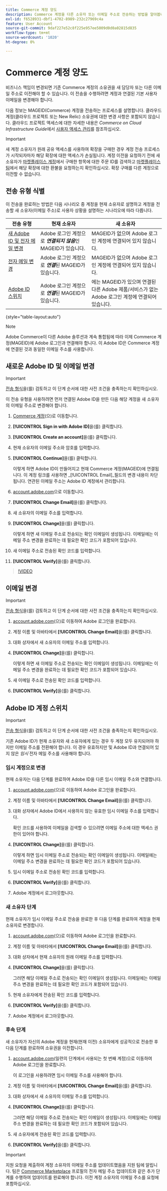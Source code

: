 ```yaml
---
title: Commerce 계정 양도
description: Commerce 계정을 다른 소유자 또는 이메일 주소로 전송하는 방법을 알아봅니다.
exl-id: f6528931-dbf1-4702-8989-232c27969c4a
feature: User Account
source-git-commit: 9daf227e52c8f225e957ee5009d0d0a02815d835
workflow-type: tm+mt
source-wordcount: '1020'
ht-degree: 0%

---
```


# Commerce 계정 양도

비즈니스 책임이 변경되면 기존 Commerce 계정의 소유권을 새 담당자 또는 다른 이메일 주소로 이전해야 할 수 있습니다. 이 전송을 수행하려면 계정과 연결된 기본 사용자 이메일을 변경해야 합니다.

다음 정보는 MAGEID(Commerce) 계정을 전송하는 프로세스를 설명합니다. 클라우드 계정(클라우드 프로젝트 또는 New Relic) 소유권에 대한 변경 사항은 포함되지 않습니다. 클라우드 프로젝트 액세스에 대한 자세한 내용은 _Commerce on Cloud Infrastructure Guide_&#x200B;에서 [사용자 액세스 관리](https://experienceleague.adobe.com/docs/commerce-cloud-service/user-guide/project/user-access.html)를 참조하십시오.

>[!IMPORTANT]
>
>새 계정 소유자가 원래 공유 액세스를 사용하여 확장을 구매한 경우 계정 전송 프로세스가 시작되자마자 해당 확장에 대한 액세스가 손실됩니다. 계정 이전을 요청하기 전에 새 소유자가 [마켓플레이스 계정](https://commercemarketplace.adobe.com/sales/order/history/)에서 구매한 항목에 대한 주문 ID를 검색하고 [마켓플레이스 팀](https://experienceleague.adobe.com/en/docs/commerce-knowledge-base/kb/help-center-guide/magento-help-center-user-guide#support-case)에서 해당 확장에 대한 환불을 요청하는지 확인하십시오. 확장 구매를 다른 계정으로 이전할 수 없습니다.

## 전송 유형 식별

이 전송을 완료하는 방법은 다음 시나리오 중 계정을 현재 소유자로 설명하고 계정을 전송할 새 소유자(이메일 주소)로 사용자 상황을 설명하는 시나리오에 따라 다릅니다.

| 전송 유형 | 현재 소유자 | 새 소유자 |
| ------------- | ------------- | --------- |
| [새 Adobe ID 및 전자 메일 변경](#new-adobe-id-and-email-change) | Adobe 로그인 계정으로 **_연결되지 않음_**&#x200B;인 MAGEID가 있습니다. | MAGEID가 없으며 Adobe 로그인 계정에 연결되어 있지 않습니다. |
| [전자 메일 변경](#email-change) | Adobe 로그인 계정으로 **_연결_**&#x200B;된 MAGEID가 있습니다. | MAGEID가 없으며 Adobe 로그인 계정에 연결되어 있지 않습니다. |
| [Adobe ID 스위치](#adobe-id-account-switch) | Adobe 로그인 계정으로 **_연결_**&#x200B;된 MAGEID가 있습니다. | 에는 MAGEID가 있으며 연결된 다른 Adobe 제품/서비스가 없는 Adobe 로그인 계정에 연결되어 있습니다. |

{style="table-layout:auto"}

>[!NOTE]
>
>Adobe Commerce이 다른 Adobe 솔루션과 계속 통합됨에 따라 이제 Commerce 계정(MAGEID)에 Adobe 로그인과 연결해야 합니다. 이 Adobe ID은 Commerce 계정에 연결된 것과 동일한 이메일 주소를 사용합니다.

## 새로운 Adobe ID 및 이메일 변경

>[!IMPORTANT]
>
>[전송 형식](#identify-your-transfer-type)을(를) 검토하고 이 단계 순서에 대한 사전 조건을 충족하는지 확인하십시오.

이 전송 유형을 사용하려면 먼저 연결된 Adobe ID을 만든 다음 해당 계정을 새 소유자의 이메일 주소로 변경해야 합니다.

1. [Commerce 계정](https://account.magento.com/customer/account/login/)&#x200B;(으)로 이동합니다.

1. **[!UICONTROL Sign in with Adobe ID]**&#x200B;을(를) 클릭합니다.

1. **[!UICONTROL Create an account]**&#x200B;을(를) 클릭합니다.

1. 현재 소유자의 이메일 주소와 암호를 입력합니다.

1. **[!UICONTROL Continue]**&#x200B;을(를) 클릭합니다.

   이렇게 하면 Adobe ID이 만들어지고 현재 Commerce 계정(MAGEID)에 연결됩니다. 이 계정 링크를 사용하면 _[!UICONTROL Email]_필드의 변경 내용이 차단됩니다. 연관된 이메일 주소는 Adobe ID 계정에서 관리합니다.

1. [account.adobe.com](https://account.adobe.com/)으로 이동합니다.

1. **[!UICONTROL Change Email]**&#x200B;을(를) 클릭합니다.

1. 새 소유자의 이메일 주소를 입력합니다.

1. **[!UICONTROL Change]**&#x200B;을(를) 클릭합니다.

   이렇게 하면 새 이메일 주소로 전송되는 확인 이메일이 생성됩니다. 이메일에는 이메일 주소 변경을 완료하는 데 필요한 확인 코드가 포함되어 있습니다.

1. 새 이메일 주소로 전송된 확인 코드를 입력합니다.

1. **[!UICONTROL Verify]**&#x200B;을(를) 클릭합니다.

>[!VIDEO](https://video.tv.adobe.com/v/3435325/?learn=on)

## 이메일 변경

>[!IMPORTANT]
>
>[전송 형식](#identify-your-transfer-type)을(를) 검토하고 이 단계 순서에 대한 사전 조건을 충족하는지 확인하십시오.

1. [account.adobe.com](https://account.adobe.com/)&#x200B;(으)로 이동하여 Adobe 로그인을 완료합니다.

1. 계정 이름 및 아바타에서 **[!UICONTROL Change Email]**&#x200B;을(를) 클릭합니다.

1. 대화 상자에서 새 소유자의 이메일 주소를 입력합니다.

1. **[!UICONTROL Change]**&#x200B;을(를) 클릭합니다.

   이렇게 하면 새 이메일 주소로 전송되는 확인 이메일이 생성됩니다. 이메일에는 이메일 주소 변경을 완료하는 데 필요한 확인 코드가 포함되어 있습니다.

1. 새 이메일 주소로 전송된 확인 코드를 입력합니다.

1. **[!UICONTROL Verify]**&#x200B;을(를) 클릭합니다.

## Adobe ID 계정 스위치

>[!IMPORTANT]
>
>[전송 형식](#identify-your-transfer-type)을(를) 검토하고 이 단계 순서에 대한 사전 조건을 충족하는지 확인하십시오.

기존 Adobe ID가 현재 소유자와 새 소유자에게 있는 경우 두 계정 모두 유지되어야 하지만 이메일 주소를 전환해야 합니다. 이 경우 유효하지만 및 Adobe ID과 연결되어 있지 않은 _임시_ 전자 메일 주소를 사용해야 합니다.

### 임시 계정으로 변경

현재 소유자는 다음 단계를 완료하여 Adobe ID을 다른 임시 이메일 주소와 연결합니다.

1. [account.adobe.com](https://account.adobe.com/)&#x200B;(으)로 이동하여 Adobe 로그인을 완료합니다.

1. 계정 이름 및 아바타에서 **[!UICONTROL Change Email]**&#x200B;을(를) 클릭합니다.

1. 대화 상자에서 Adobe ID에서 사용하지 않는 유효한 임시 이메일 주소를 입력합니다.

   확인 코드를 사용하여 이메일을 검색할 수 있으려면 이메일 주소에 대한 액세스 권한이 있어야 합니다.

1. **[!UICONTROL Change]**&#x200B;을(를) 클릭합니다.

   이렇게 하면 임시 이메일 주소로 전송되는 확인 이메일이 생성됩니다. 이메일에는 이메일 주소 변경을 완료하는 데 필요한 확인 코드가 포함되어 있습니다.

1. 임시 이메일 주소로 전송된 확인 코드를 입력합니다.

1. **[!UICONTROL Verify]**&#x200B;을(를) 클릭합니다.

1. Adobe 계정에서 로그아웃합니다.

### 새 소유자 단계

현재 소유자가 임시 이메일 주소로 전송을 완료한 후 다음 단계를 완료하여 계정을 현재 소유자로 변경합니다.

1. [account.adobe.com](https://account.adobe.com/)&#x200B;(으)로 이동하여 Adobe 로그인을 완료합니다.

1. 계정 이름 및 아바타에서 **[!UICONTROL Change Email]**&#x200B;을(를) 클릭합니다.

1. 대화 상자에서 현재 소유자의 원래 이메일 주소를 입력합니다.

1. **[!UICONTROL Change]**&#x200B;을(를) 클릭합니다.

   그러면 해당 이메일 주소로 전송되는 확인 이메일이 생성됩니다. 이메일에는 이메일 주소 변경을 완료하는 데 필요한 확인 코드가 포함되어 있습니다.

1. 현재 소유자에게 전송된 확인 코드를 입력합니다.

1. **[!UICONTROL Verify]**&#x200B;을(를) 클릭합니다.

1. Adobe 계정에서 로그아웃합니다.

### 후속 단계

새 소유자가 자신의 Adobe 계정을 현재(현재 이전) 소유자에게 성공적으로 전송한 후 다음 단계를 완료하여 소유권을 이전합니다.

1. [account.adobe.com](https://account.adobe.com/)&#x200B;(일련의 단계에서 사용되는 첫 번째 계정)으로 이동하여 Adobe 로그인을 완료합니다.

   이 로그인을 사용하려면 임시 이메일 주소를 사용해야 합니다.

1. 계정 이름 및 아바타에서 **[!UICONTROL Change Email]**&#x200B;을(를) 클릭합니다.

1. 대화 상자에서 새 소유자의 이메일 주소를 입력합니다.

1. **[!UICONTROL Change]**&#x200B;을(를) 클릭합니다.

   그러면 해당 이메일 주소로 전송되는 확인 이메일이 생성됩니다. 이메일에는 이메일 주소 변경을 완료하는 데 필요한 확인 코드가 포함되어 있습니다.

1. 새 소유자에게 전송된 확인 코드를 입력합니다.

1. **[!UICONTROL Verify]**&#x200B;을(를) 클릭합니다.

>[!IMPORTANT]
>
>지원 요청을 제출하여 계정 소유자의 이메일 주소를 업데이트했음을 지원 팀에 알립니다. 팀은 [Commerce Marketplace](https://commercemarketplace.adobe.com/) 프로필의 전자 메일 주소 업데이트와 같은 추가 단계를 수행하여 업데이트를 완료해야 합니다. 이전 계정 소유자의 이메일 주소를 요청에 포함하십시오.
